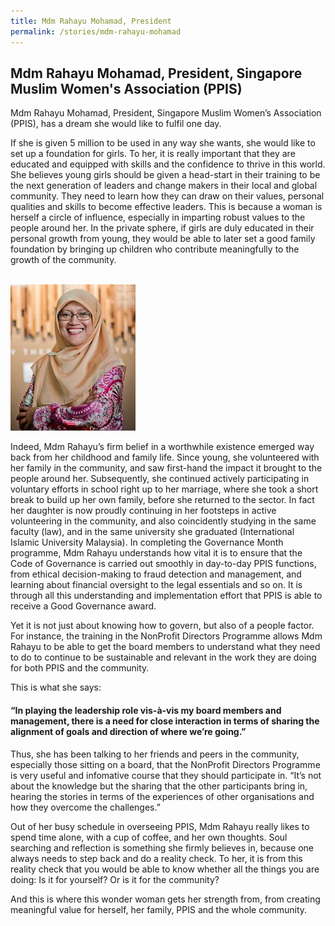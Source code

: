 ```yaml
---
title: Mdm Rahayu Mohamad, President
permalink: /stories/mdm-rahayu-mohamad
---
```


## Mdm Rahayu Mohamad, President, Singapore Muslim Women's Association (PPIS)

Mdm Rahayu Mohamad, President, Singapore Muslim Women’s Association (PPIS), has a dream she would like to fulfil one day.

If she is given 5 million to be used in any way she wants, she would like to set up a foundation for girls. To her, it is really important that they are educated and equipped with skills and the confidence to thrive in this world. She believes young girls should be given a head-start in their training to be the next generation of leaders and change makers in their local and global community. They need to learn how they can draw on their values, personal qualities and skills to become effective leaders. This is because a woman is herself a circle of influence, especially in imparting robust values to the people around her. In the private sphere, if girls are duly educated in their personal growth from young, they would be able to later set a good family foundation by bringing up children who contribute meaningfully to the growth of the community.

<br/>
<img alt="Mdm Rahayu Mohamad" src="/images/stories/pages/mdm-rahayu-mohamad.jpg" style="width: 200px; height: 234px;" />
<br/>

Indeed, Mdm Rahayu’s firm belief in a worthwhile existence emerged way back from her childhood and family life. Since young, she volunteered with her family in the community, and saw first-hand the impact it brought to the people around her. Subsequently, she continued actively participating in voluntary efforts in school right up to her marriage, where she took a short break to build up her own family, before she returned to the sector. In fact her daughter is now proudly continuing in her footsteps in active volunteering in the community, and also coincidently studying in the same faculty (law), and in the same university she graduated (International Islamic University Malaysia). In completing the Governance Month programme, Mdm Rahayu understands how vital it is to ensure that the Code of Governance is carried out smoothly in day-to-day PPIS functions, from ethical decision-making to fraud detection and management, and learning about financial oversight to the legal essentials and so on. It is through all this understanding and implementation effort that PPIS is able to receive a Good Governance award.

Yet it is not just about knowing how to govern, but also of a people factor. For instance, the training in the NonProfit Directors Programme allows Mdm Rahayu to be able to get the board members to understand what they need to do to continue to be sustainable and relevant in the work they are doing for both PPIS and the community.

This is what she says:
#### “In playing the leadership role vis-à-vis my board members and management, there is a need for close interaction in terms of sharing the alignment of goals and direction of where we’re going.” 

Thus, she has been talking to her friends and peers in the community, especially those sitting on a board, that the NonProfit Directors Programme is very useful and infomative course that they should participate in. “It’s not about the knowledge but the sharing that the other participants bring in, hearing the stories in terms of the experiences of other organisations and how they overcome the challenges.”

Out of her busy schedule in overseeing PPIS, Mdm Rahayu really likes to spend time alone, with a cup of coffee, and her own thoughts. Soul searching and reflection is something she firmly believes in, because one always needs to step back and do a reality check. To her, it is from this reality check that you would be able to know whether all the things you are doing: Is it for yourself? Or is it for the community?

And this is where this wonder woman gets her strength from, from creating meaningful value for herself, her family, PPIS and the whole community.
